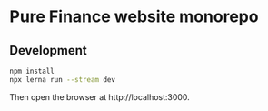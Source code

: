 # Pure Finance website monorepo

## Development

```sh
npm install
npx lerna run --stream dev
```

Then open the browser at http://localhost:3000.
